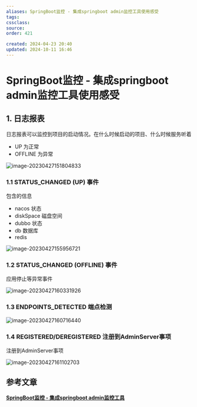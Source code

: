 ```yaml
---
aliases: SpringBoot监控 - 集成springboot admin监控工具使用感受
tags: 
cssclass: 
source: 
order: 421

created: 2024-04-23 20:40
updated: 2024-10-11 16:46
---
```

# SpringBoot监控 - 集成springboot admin监控工具使用感受

## 1. 日志报表

日志报表可以监控到项目的启动情况。在什么时候启动的项目、什么时候服务听着

- UP 为正常
- OFFLINE 为异常

![image-20230427151804833](https://raw.gitmirror.com/MrJackC/PicGoImages/main/other/202404232204184.png)

### 1.1 STATUS_CHANGED (UP) 事件

包含的信息

- nacos 状态
- diskSpace 磁盘空间
- dubbo 状态
- db 数据库
- redis 

![image-20230427155956721](https://raw.gitmirror.com/MrJackC/PicGoImages/main/other/202404232204230.png)

### 1.2 STATUS_CHANGED (OFFLINE) 事件

应用停止等异常事件

![image-20230427160331926](https://raw.gitmirror.com/MrJackC/PicGoImages/main/other/202404232204268.png)

### 1.3 ENDPOINTS_DETECTED 端点检测

![image-20230427160716440](https://raw.gitmirror.com/MrJackC/PicGoImages/main/other/202404232204290.png)

### 1.4 REGISTERED/DEREGISTERED 注册到AdminServer事项

注册到AdminServer事项

![image-20230427161102703](https://raw.gitmirror.com/MrJackC/PicGoImages/main/other/202404232204328.png)

## 参考文章

[**SpringBoot监控 - 集成springboot admin监控工具**](https://pdai.tech/md/spring/springboot/springboot-x-monitor-boot-admin.html)